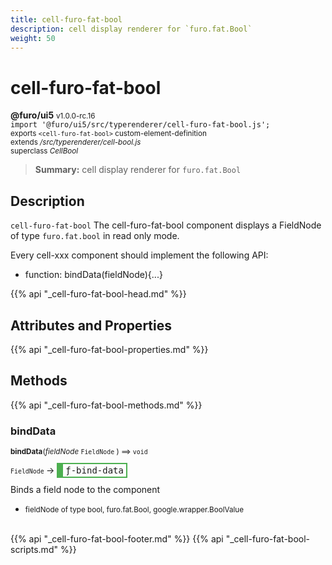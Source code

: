 ```yaml
---
title: cell-furo-fat-bool
description: cell display renderer for `furo.fat.Bool`
weight: 50
---
```


# cell-furo-fat-bool
**@furo/ui5** <small>v1.0.0-rc.16</small>
<br>`import '@furo/ui5/src/typerenderer/cell-furo-fat-bool.js';`<small>
<br>exports `<cell-furo-fat-bool>` custom-element-definition
<br>extends */src/typerenderer/cell-bool.js*
<br>superclass *CellBool*</small>

> **Summary:** cell display renderer for `furo.fat.Bool`

## Description

`cell-furo-fat-bool`
The cell-furo-fat-bool component displays a FieldNode of type `furo.fat.bool` in read only mode.

Every cell-xxx component should implement the following API:
- function: bindData(fieldNode){...}

{{% api "_cell-furo-fat-bool-head.md" %}}

## Attributes and Properties
{{% api "_cell-furo-fat-bool-properties.md" %}}





## Methods
{{% api "_cell-furo-fat-bool-methods.md" %}}



### **bindData**
<small>**bindData**(*fieldNode* `FieldNode` ) ⟹ `void`</small>

<small>`FieldNode` </small> →
<span  style="border-width:2px 2px 2px 10px; border-style: solid;border-color:  rgb(76, 175, 80);font-family:monospace; padding:2px 4px;">ƒ-bind-data</span>

Binds a field node to the component

- <small>fieldNode of type bool, furo.fat.Bool, google.wrapper.BoolValue</small>
<br><br>




{{% api "_cell-furo-fat-bool-footer.md" %}}
{{% api "_cell-furo-fat-bool-scripts.md" %}}
